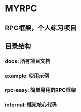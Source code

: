 # MYRPC
## RPC框架，个人练习项目

## 目录结构
### docs: 所有项目文档
### example: 使用示例
### rpc-easy: 简单易用的RPC框架
### internal: 框架核心代码

